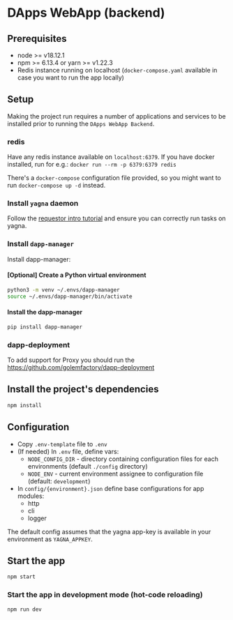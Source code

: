 # DApps WebApp (backend)

## Prerequisites

- node >= v18.12.1
- npm >= 6.13.4 or yarn >= v1.22.3
- Redis instance running on localhost (`docker-compose.yaml` available in case you want to run the app locally)

## Setup

Making the project run requires a number of applications and services to be installed prior to running
the `DApps WebApp Backend`.

### redis

Have any redis instance available on `localhost:6379`.
If you have docker installed, run for e.g.: `docker run --rm -p 6379:6379 redis`

There's a `docker-compose` configuration file provided, so you might want to run `docker-compose up -d` instead.

### Install `yagna` daemon

Follow
the [requestor intro tutorial](https://handbook.golem.network/requestor-tutorials/flash-tutorial-of-requestor-development)
and ensure you can correctly run tasks on yagna.

### Install `dapp-manager`

Install dapp-manager:

#### [Optional] Create a Python virtual environment

```bash
python3 -m venv ~/.envs/dapp-manager
source ~/.envs/dapp-manager/bin/activate
```

#### Install the dapp-manager

```bash
pip install dapp-manager
```

### dapp-deployment

To add support for Proxy you should run the https://github.com/golemfactory/dapp-deployment

## Install the project's dependencies

```bash
npm install
```

## Configuration

- Copy `.env-template` file to `.env`
- (If needed) In `.env` file, define vars:
  - `NODE_CONFIG_DIR` - directory containing configuration files for each environments (default `./config` directory)
  - `NODE_ENV` - current environment assignee to configuration file (default: `development`)
- In `config/{environment}.json` define base configurations for app modules:
  - http
  - cli
  - logger

The default config assumes that the yagna app-key is available in your environment as `YAGNA_APPKEY`.

## Start the app

```bash
npm start
```

### Start the app in development mode (hot-code reloading)

```bash
npm run dev
```
